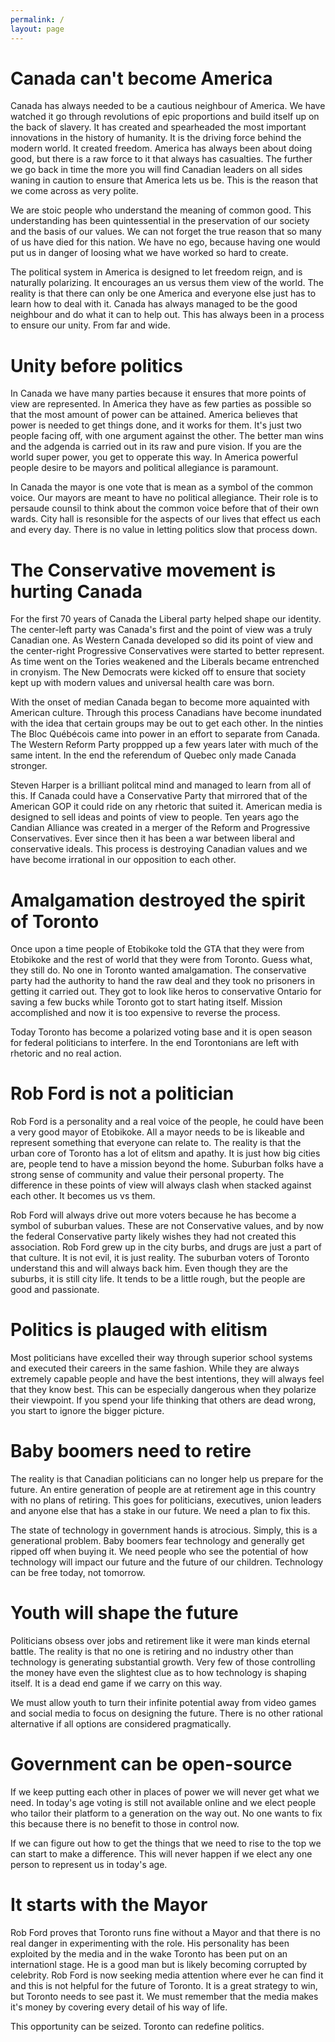 ```yaml
---
permalink: /
layout: page
---
```


# Canada can't become America

Canada has always needed to be a cautious neighbour of America. We have watched
it go through revolutions of epic proportions and build itself up on the back of
slavery. It has created and spearheaded the most important innovations in the
history of humanity. It is the driving force behind the modern world. It created
freedom. America has always been about doing good, but there is a raw force to
it that always has casualties. The further we go back in time the more you will
find Canadian leaders on all sides waning in caution to ensure that America lets
us be. This is the reason that we come across as very polite.

We are stoic people who understand the meaning of common good. This
understanding has been quintessential in the preservation of our society and
the basis of our values. We can not forget the true reason that so many of us
have died for this nation. We have no ego, because having one would put us in
danger of loosing what we have worked so hard to create.

The political system in America is designed to let freedom reign, and is
naturally polarizing. It encourages an us versus them view of the world. The
reality is that there can only be one America and everyone else just has to
learn how to deal with it. Canada has always managed to be the good neighbour
and do what it can to help out. This has always been in a process to ensure our
unity. From far and wide.

# Unity before politics

In Canada we have many parties because it ensures that more points of view are
represented. In America they have as few parties as possible so that the most
amount of power can be attained. America believes that power is needed to get
things done, and it works for them. It's just two people facing off, with one
argument against the other. The better man wins and the adgenda is carried
out in its raw and pure vision. If you are the world super power, you get to
opperate this way. In America powerful people desire to be mayors and political
allegiance is paramount.

In Canada the mayor is one vote that is mean as a symbol of the common voice.
Our mayors are meant to have no political allegiance. Their role is to persaude
counsil to think about the common voice before that of their own wards. City
hall is resonsible for the aspects of our lives that effect us each and every
day. There is no value in letting politics slow that process down.

# The Conservative movement is hurting Canada

For the first 70 years of Canada the Liberal party helped shape our identity.
The center-left party was Canada's first and the point of view was a truly
Canadian one. As Western Canada developed so did its point of view and the
center-right Progressive Conservatives were started to better represent. As
time went on the Tories weakened and the Liberals became entrenched in cronyism.
The New Democrats were kicked off to ensure that society kept up with modern
values and universal health care was born.

With the onset of median Canada began to become more aquainted with American
culture. Through this process Canadians have become inundated with the idea that
certain groups may be out to get each other. In the ninties The Bloc Québécois
came into power in an effort to separate from Canada. The Western Reform Party
proppped up a few years later with much of the same intent. In the end the
referendum of Quebec only made Canada stronger.

Steven Harper is a brilliant politcal mind and managed to learn from all of
this. If Canada could have a Conservative Party that mirrored that of the
American GOP it could ride on any rhetoric that suited it. American media
is designed to sell ideas and points of view to people. Ten years ago
the Candian Alliance was created in a merger of the Reform and Progressive
Conservatives. Ever since then it has been a war between liberal and
conservative ideals. This process is destroying Canadian values and we have
become irrational in our opposition to each other.

# Amalgamation destroyed the spirit of Toronto

Once upon a time people of Etobikoke told the GTA that they were from Etobikoke
and the rest of world that they were from Toronto. Guess what, they still do.
No one in Toronto wanted amalgamation. The conservative party had the authority
to hand the raw deal and they took no prisoners in getting it carried out. They
got to look like heros to conservative Ontario for saving a few bucks while
Toronto got to start hating itself. Mission accomplished and now it is too
expensive to reverse the process.

Today Toronto has become a polarized voting base and it is open season for
federal politicians to interfere. In the end Torontonians are left with rhetoric
and no real action.

# Rob Ford is not a politician

Rob Ford is a personality and a real voice of the people, he could have been a
very good mayor of Etobikoke. All a mayor needs to be is likeable and represent
something that everyone can relate to. The reality is that the urban core of
Toronto has a lot of elitsm and apathy. It is just how big cities are, people
tend to have a mission beyond the home. Suburban folks have a strong sense of
community and value their personal property. The difference in these points of
view will always clash when stacked against each other. It becomes us vs them.

Rob Ford will always drive out more voters because he has become a symbol of
suburban values. These are not Conservative values, and by now the federal
Conservative party likely wishes they had not created this association. Rob
Ford grew up in the city burbs, and drugs are just a part of that culture. It
is not evil, it is just reality. The suburban voters of Toronto understand this
and will always back him. Even though they are the suburbs, it is still city
life. It tends to be a little rough, but the people are good and passionate.

# Politics is plauged with elitism

Most politicians have excelled their way through superior school systems and
executed their careers in the same fashion. While they are always extremely
capable people and have the best intentions, they will always feel that they
know best. This can be especially dangerous when they polarize their viewpoint.
If you spend your life thinking that others are dead wrong, you start to ignore
the bigger picture.

# Baby boomers need to retire

The reality is that Canadian politicians can no longer help us prepare for the
future. An entire generation of people are at retirement age in this country
with no plans of retiring. This goes for politicians, executives, union leaders
and anyone else that has a stake in our future. We need a plan to fix this.

The state of technology in government hands is atrocious. Simply, this is a
generational problem. Baby boomers fear technology and generally get ripped
off when buying it. We need people who see the potential of how technology will
impact our future and the future of our children. Technology can be free
today, not tomorrow.

# Youth will shape the future

Politicians obsess over jobs and retirement like it were man kinds eternal
battle. The reality is that no one is retiring and no industry other than
technology is generating substantial growth. Very few of those controlling the
money have even the slightest clue as to how technology is shaping itself. It
is a dead end game if we carry on this way.

We must allow youth to turn their infinite potential away from video games and
social media to focus on designing the future. There is no other rational alternative
if all options are considered pragmatically.

# Government can be open-source

If we keep putting each other in places of power we will never get what we
need. In today's age voting is still not available online and we elect people
who tailor their platform to a generation on the way out. No one wants to fix
this because there is no benefit to those in control now.

If we can figure out how to get the things that we need to rise to the top we
can start to make a difference. This will never happen if we elect any one
person to represent us in today's age.

# It starts with the Mayor

Rob Ford proves that Toronto runs fine without a Mayor and that there is no real
danger in experimenting with the role. His personality has been exploited by the
media and in the wake Toronto has been put on an internationl stage. He is a
good man but is likely becoming corrupted by celebrity. Rob Ford is now seeking
media attention where ever he can find it and this is not helpful for the future
of Toronto. It is a great strategy to win, but Toronto needs to see past it.
We must remember that the media makes it's money by covering every detail of his
way of life.

This opportunity can be seized. Toronto can redefine politics.
